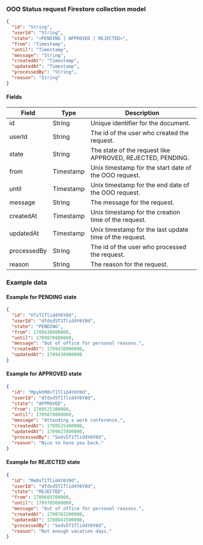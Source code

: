 ### OOO Status request Firestore collection model

```json
{
  "id": "String",
  "userId": "String",
  "state": "<PENDING | APPROVED | REJECTED>",
  "from": "Timestamp",
  "until": "Timestamp",
  "message": "String",
  "createdAt": "Timestamp",
  "updatedAt": "Timestamp",
  "processedBy": "String",
  "reason": "String"
}
```

#### Fields

| Field       | Type      | Description                                                |
| ----------- | --------- | ---------------------------------------------------------- |
| id          | String    | Unique identifier for the document.                        |
| userId      | String    | The id of the user who created the request.                |
| state       | String    | The state of the request like APPROVED, REJECTED, PENDING. |
| from        | Timestamp | Unix timestamp for the start date of the OOO request.      |
| until       | Timestamp | Unix timestamp for the end date of the OOO request.        |
| message     | String    | The message for the request.                               |
| createdAt   | Timestamp | Unix timestamp for the creation time of the request.       |
| updatedAt   | Timestamp | Unix timestamp for the last update time of the request.    |
| processedBy | String    | The id of the user who processed the request.              |
| reason      | String    | The reason for the request.                                |

### Example data

#### Example for PENDING state

```json
{
  "id": "OfsT1Tlid4Y6Y0d",
  "userId": "dfdsd5T1Tlid4Y6Y0d",
  "state": "PENDING",
  "from": 1709438800000,
  "until": 1709870800000,
  "message": "Out of office for personal reasons.",
  "createdAt": 1709438900000,
  "updatedAt": 1709438900000
}
```

#### Example for APPROVED state

```json
{
  "id": "MpykhM8sT1Tlid4Y6Y0d",
  "userId": "dfdsd5T1Tlid4Y6Y0d",
  "state": "APPROVED",
  "from": 1709525300000,
  "until": 1709870800000,
  "message": "Attending a work conference.",
  "createdAt": 1709525400000,
  "updatedAt": 1709827800000,
  "processedBy": "Sedv5T1Tlid4Y6Y0d",
  "reason": "Nice to have you back."
}
```

#### Example for REJECTED state

```json
{
  "id": "Me8sT1Tlid4Y6Y0d",
  "userId": "dfdsd5T1Tlid4Y6Y0d",
  "state": "REJECTED",
  "from": 1709603700000,
  "until": 1709785600000,
  "message": "Out of office for personal reasons.",
  "createdAt": 1708763200000,
  "updatedAt": 1708841500000,
  "processedBy": "Sedv5T1Tlid4Y6Y0d",
  "reason": "Not enough vacation days."
}
```
